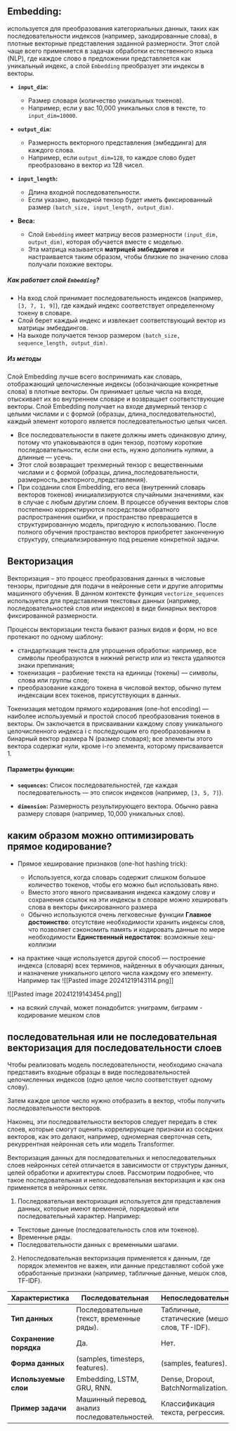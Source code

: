 ## Embedding:
используется для преобразования категориальных данных, таких как последовательности индексов (например, закодированные слова), в плотные векторные представления заданной размерности. Этот слой чаще всего применяется в задачах обработки естественного языка (NLP), где каждое слово в предложении представляется как уникальный индекс, а слой `Embedding` преобразует эти индексы в векторы.

- **`input_dim`:**
    
    - Размер словаря (количество уникальных токенов).
    - Например, если у вас 10,000 уникальных слов в тексте, то `input_dim=10000`.
- **`output_dim`:**
    
    - Размерность векторного представления (эмбеддинга) для каждого слова.
    - Например, если `output_dim=128`, то каждое слово будет преобразовано в вектор из 128 чисел.
- **`input_length`:**
    
    - Длина входной последовательности.
    - Если указано, выходной тензор будет иметь фиксированный размер `(batch_size, input_length, output_dim)`.
- **Веса:**
    
    - Слой `Embedding` имеет матрицу весов размерности `(input_dim, output_dim)`, которая обучается вместе с моделью.
    - Эта матрица называется **матрицей эмбеддингов** и настраивается таким образом, чтобы близкие по значению слова получали похожие векторы.


##### Как работает слой `Embedding`?

- На вход слой принимает последовательность индексов (например, `[3, 7, 1, 9]`), где каждый индекс соответствует определенному токену в словаре.
- Слой берет каждый индекс и извлекает соответствующий вектор из матрицы эмбеддингов.
- На выходе получается тензор размером `(batch_size, sequence_length, output_dim)`.


##### Из методы
Слой Embedding лучше всего воспринимать как словарь, отображающий целочисленные индексы (обозначающие конкретные слова) в плотные векторы. Он принимает целые числа на входе, отыскивает их во внутреннем словаре и возвращает соответствующие векторы.
Слой Embedding получает на входе двумерный тензор с целыми числами и с формой (образцы, длина_последовательности), каждый элемент которого является последовательностью целых чисел.

- Все последовательности в пакете должны иметь одинаковую длину, потому что упаковываются в один тензор, поэтому короткие последовательности, если они есть, нужно дополнить нулями, а длинные — усечь.
- Этот слой возвращает трехмерный тензор с вещественными числами и с формой (образцы, длина_последовательности, размерность_векторного_представления).
- При создании слоя Embedding, его веса (внутренний словарь векторов токенов) инициализируются случайными значениями, как в случае с любым другим слоем. В процессе обучения векторы слов постепенно корректируются посредством обратного распространения ошибки, и пространство превращается в структурированную модель, пригодную к использованию. После полного обучения пространство векторов приобретет законченную структуру, специализированную под решение конкретной задачи.

## Векторизация

Векторизация – это процесс преобразования данных в числовые тензоры, пригодные для подачи в нейронные сети и другие алгоритмы машинного обучения. В данном контексте функция `vectorize_sequences` используется для представления текстовых данных (например, последовательностей слов или индексов) в виде бинарных векторов фиксированной размерности.

Процессы векторизации текста бывают разных видов и форм, но все протекают по одному шаблону: 
- стандартизация текста для упрощения обработки: например, все символы преобразуются в нижний регистр или из текста удаляются знаки препинания; 
- токенизация – разбиение текста на единицы (токены) — символы, слова или группы слов;
- преобразование каждого токена в числовой вектор, обычно путем индексации всех токенов, присутствующих в данных.


Токенизация методом прямого кодирования (one-hot encoding) — наиболее используемый и простой способ преобразования токенов в векторы. Он заключается в присваивании каждому слову уникального целочисленного индекса i с последующим его преобразованием в бинарный вектор размера N (размер словаря); все элементы этого вектора содержат нули, кроме i-го элемента, которому присваивается 1.

#### Параметры функции:

- **`sequences`:** Список последовательностей, где каждая последовательность — это список индексов (например, `[3, 5, 7]`).
    
- **`dimension`:** Размерность результирующего вектора. Обычно равна размеру словаря (например, 10,000 уникальных слов).



## каким образом можно оптимизировать прямое кодирование?

- Прямое хеширование признаков (one-hot hashing trick):
	- Используется, когда словарь содержит слишком большое количество токенов, чтобы его можно был использовать явно.
	- Вместо этого явного присваивания индекса каждому слову и сохранения ссылок на эти индексы в словаре можно хешировать слова в векторы фиксированного размера
	- Обычно используются очень легковесные функции
	**Главное достоинство**: отсутствие необходимости хранить индексы слов, что позволяет сэкономить память и кодировать данные по мере необходимости
	**Единственный недостаток**: возможные хеш-коллизии

- на практике чаще используется другой способ — построение индекса (словаря) всех терминов, найденных в обучающих данных, и назначение уникального целого числа каждому его элементу. Например так
![[Pasted image 20241219143114.png]]


![[Pasted image 20241219143454.png]]
- на всякий случай, может понадобится: униграмм, биграмм - кодирование мешком слов


## последовательная или не последовательная векторизация для последовательности слоев

Чтобы реализовать модель последовательности, необходимо сначала представить входные образцы в виде последовательностей целочисленных индексов (одно целое число соответствует одному слову). 

Затем каждое целое число нужно отобразить в вектор, чтобы получить последовательности векторов.

Наконец, эти последовательности векторов следует передать в стек слоев, которые смогут оценить коррелирующие признаки из соседних векторов, как это делают, например, одномерная сверточная сеть, рекуррентная нейронная сеть или модель Transformer.


Векторизация данных для последовательных и непоследовательных слоев нейронных сетей отличается в зависимости от структуры данных, целей обработки и архитектуры слоев. Рассмотрим подробнее, что такое последовательная и непоследовательная векторизация и как она применяется в нейронных сетях.

1. Последовательная векторизация используется для представления данных, которые имеют временной, порядковый или последовательный характер. Например:

- Текстовые данные (последовательность слов или токенов).
- Временные ряды.
- Последовательности данных с временными шагами.

2. Непоследовательная векторизация применяется к данным, где порядок элементов не важен, или данные представляют собой уже обработанные признаки (например, табличные данные, мешок слов, TF-IDF).

| **Характеристика**      | **Последовательная**                        | **Непоследовательная**                     |
|--------------------------|---------------------------------------------|--------------------------------------------|
| **Тип данных**          | Последовательные (текст, временные ряды).  | Табличные, статические (мешок слов, TF-IDF). |
| **Сохранение порядка**  | Да.                                        | Нет.                                       |
| **Форма данных**        | (samples, timesteps, features).            | (samples, features).                       |
| **Используемые слои**   | Embedding, LSTM, GRU, RNN.                 | Dense, Dropout, BatchNormalization.        |
| **Пример задачи**       | Машинный перевод, анализ последовательностей. | Классификация текста, регрессия.           |

